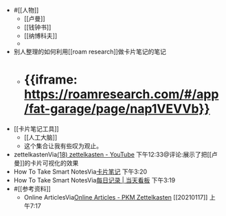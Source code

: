 - #[[人物]]
    - [[卢曼]]
    - [[钱钟书]]
    - [[纳博科夫]]
    - 
- 别人整理的如何利用[[roam research]]做卡片笔记的笔记
    - # {{iframe: https://roamresearch.com/#/app/fat-garage/page/nap1VEVVb}}
- [[卡片笔记工具]]
    - [[人工大脑]]
    - 这个集合让我有些叹为观止。
- zettelkastenVia[(18) zettelkasten - YouTube](https://www.youtube.com/watch?v=_igOoFFTG1U) 下午12:33@评论:展示了把[[卢曼]]的卡片可视化的效果
- How To Take Smart NotesVia[卡片笔记](https://roamresearch.com/#/app/xinyiheng/page/izDB1BSga) 下午3:20
- How To Take Smart NotesVia[每日记录 | 当天看板](https://www.notion.so/19ed88b4fdc64ab0a607b05aacae3841?v=49b8648bd1ff4c5ca06ed295c899625e&p=f89f20665c1346408727bc33a605ed79) 下午3:19
- #[[参考资料]]
    - Online ArticlesVia[Online Articles - PKM Zettelkasten](https://zk.zettel.page/articles.html) [[20210117]] 上午7:17
